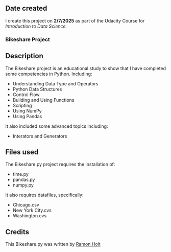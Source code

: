 <!---
>>**Note**: Please **fork** the current Udacity repository so that you will have a **remote** repository in **your** Github account. Clone the remote repository to your local machine. Later, as a part of the project "Post your Work on Github", you will push your proposed changes to the remote repository in your Github account.
-->

## Date created
I create this project on **2/7/2025** as part of the Udacity Course for _Introduction to Data Science._

### Bikeshare Project


## Description
The Bikeshare project is an educational study to show that I have completed some competencies in Python. Including:
- Understanding Data Type and Operators
- Python Data Structures
- Control Flow
- Building and Using Functions
- Scripting
- Using NumPy
- Using Pandas

It also included some advanced topics including:
- Interators and Generators

## Files used
The Bikeshare.py project requires the installation of:
- time.py
- pandas.py
- numpy.py

It also requires datafiles, specifically:
- Chicago.csv
- New York City.cvs
- Washington.cvs

## Credits
This Bikeshare.py was written by [Ramon Holt](mail:rholt@mtb.com)


